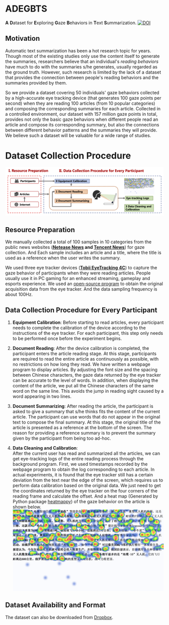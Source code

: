 # ADEGBTS
**A** **D**ataset for **E**xploring **G**aze **B**ehaviors in **T**ext **S**ummarization.
[![DOI](https://zenodo.org/badge/243597930.svg)](https://zenodo.org/badge/latestdoi/243597930)

## Motivation

Automatic text summarization has been a hot research topic for years. Though most of the existing studies only use the content itself to generate the summaries, researchers believe that an individual's *reading behaviors* have much to do with the summaries s/he generates, usually regarded as the ground truth. However, such research is limited by the lack of a dataset that provides the connection between people's reading behaviors and the summaries provided by them. 

So we provide a dataset covering 50 individuals' gaze behaviors collected by a high-accurate eye tracking device (that generates 100 gaze points per second) when they are reading 100 articles (from 10 popular categories) and composing the corresponding summaries for each article. Collected in a controlled environment, our dataset with 157 million gaze points in total, provides not only the basic gaze behaviors when different people read an article and compose its corresponding summary, but also the connections between different behavior patterns and the summaries they will provide. We believe such a dataset will be valuable for a wide range of studies.

# Dataset Collection Procedure
![Procedure](./image/procedure_new.png)

## Resource Preparation
We manually collected a total of $100$ samples in $10$ categories from the public news websites (**[Netease News](https://news.163.com/) and [Tencent News](https://news.qq.com/)**) for gaze collection. And Each sample includes an article and a title, where the title is used as a reference when the user writes the summary.

We used three eye tracker devices ([**Tobii EyeTracking 4C**](https://gaming.tobii.com/)) to capture the gaze behavior of participants when they were reading articles. People usually use it in PC gaming for an enhanced streaming, gameplay and esports experience. We used an [open-source program](https://github.com/oaugereau/TobiiDev) to obtain the original acquisition data from the eye tracker. And the data sampling frequency is about $100$Hz.

## Data Collection Procedure for Every Participant

1. **Equipment Calibration**:
    Before starting to read articles, every participant needs to complete the calibration of the device according to the instructions of the eye tracker. For each participant, this step only needs to be performed once before the experiment begins.

2. **Document Reading**: 
   After the device calibration is completed, the participant enters the article reading stage. At this stage, participants are required to read the entire article as continuously as possible, with no restrictions on how long they read. We have written a webpage program to display articles. By adjusting the font size and the spacing between Chinese characters, the gaze data returned by the eye tracker can be accurate to the level of words. In addition, when displaying the content of the article, we put all the Chinese characters of the same word on the same line. This avoids the jump in reading sight caused by a word appearing in two lines.

3. **Document Summarizing**: 
   After reading the article, the participant is asked to give a summary that s/he thinks fits the content of the current article. The participant can use words that do not appear in the original text to compose the final summary. At this stage, the original title of the article is presented as a reference at the bottom of the screen. The reason for providing a reference summary is to prevent the summary given by the participant from being too ad-hoc. 

4. **Data Cleaning and Calibration**:  
   After the current user has read and summarized all the articles, we can get eye-tracking logs of the entire reading process through the background program. First, we used timestamps recorded by the webpage program to obtain the log corresponding to each article. In actual experiments, it is found that the eye tracker still has a certain deviation from the text near the edge of the screen, which requires us to perform data calibration based on the original data. We just need to get the coordinates returned by the eye tracker on the four corners of the reading frame and calculate the offset. And a heat map (Generated by Python package [heatmappy](https://github.com/LumenResearch/heatmappy)) of the gaze behavior on the article is shown below.
   ![heatmap](./image/heatmap.png)

## Dataset Availability and Format

The dataset can also be downloaded from [Dropbox](https://www.dropbox.com/s/vf5lck49opig8cm/ADEGBTS.zip?dl=0).



